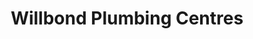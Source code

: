 ---
title: "Willbond Plumbing Centres"
url: /ilkeston/willbond-plumbing-centres/
shop: Allgemein
---